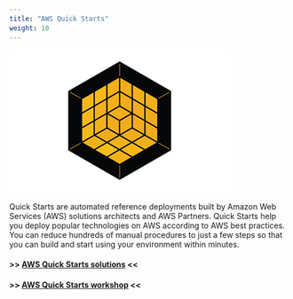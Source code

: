 ```yaml
---
title: "AWS Quick Starts"
weight: 10
---
```


![aws-quickstarts](/static/next-steps/aws-quick-starts/aws-quickstarts.png)

Quick Starts are automated reference deployments built by Amazon Web Services (AWS) solutions architects and AWS
Partners. Quick Starts help you deploy popular technologies on AWS according to AWS best practices. You can reduce
hundreds of manual procedures to just a few steps so that you can build and start using your environment within minutes.

#### >> [AWS Quick Starts solutions](https://aws.amazon.com/quickstart/) <<
#### >> [AWS Quick Starts workshop](https://workshop.quickstart.awspartner.com/) <<
